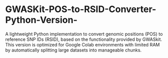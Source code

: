 # GWASKit-POS-to-RSID-Converter-Python-Version-
A lightweight Python implementation to convert genomic positions (POS) to reference SNP IDs (RSID), based on the functionality provided by GWASkit. This version is optimized for Google Colab environments with limited RAM by automatically splitting large datasets into manageable chunks.
